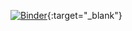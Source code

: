 [![Binder](https://mybinder.org/badge_logo.svg)](https://mybinder.org/v2/gh/pearsona/my-first-binder/HEAD){:target="_blank"}
